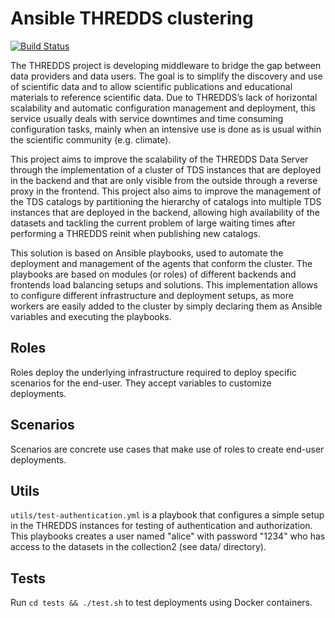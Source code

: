 # Ansible THREDDS clustering

[![Build Status](https://travis-ci.org/SantanderMetGroup/ansible-thredds-cluster.svg?branch=devel)](https://travis-ci.org/SantanderMetGroup/ansible-thredds-cluster)

The THREDDS project is developing middleware to bridge the gap between
data providers and data users. The goal is to simplify the discovery and
use of scientific data and to allow scientific publications and
educational materials to reference scientific data. Due to THREDDS’s
lack of horizontal scalability and automatic configuration management
and deployment, this service usually deals with service downtimes and
time consuming configuration tasks, mainly when an intensive use is done
as is usual within the scientific community (e.g. climate).

This project aims to improve the scalability of the THREDDS Data Server
through the implementation of a cluster of TDS instances that are
deployed in the backend and that are only visible from the outside
through a reverse proxy in the frontend. This project also aims to
improve the management of the TDS catalogs by partitioning the hierarchy
of catalogs into multiple TDS instances that are deployed in the
backend, allowing high availability of the datasets and tackling the
current problem of large waiting times after performing a THREDDS reinit
when publishing new catalogs.

This solution is based on Ansible playbooks, used to automate the
deployment and management of the agents that conform the cluster. The
playbooks are based on modules (or roles) of different backends and
frontends load balancing setups and solutions. This implementation
allows to configure different infrastructure and deployment setups, as
more workers are easily added to the cluster by simply declaring them as
Ansible variables and executing the playbooks.

## Roles

Roles deploy the underlying infrastructure required to deploy specific scenarios for the end-user. They accept variables to customize deployments.

## Scenarios

Scenarios are concrete use cases that make use of roles to create end-user deployments.

## Utils

`utils/test-authentication.yml` is a playbook that configures a simple setup in the THREDDS instances for testing of authentication and authorization. This playbooks creates a user named "alice" with password "1234" who has access to the datasets in the collection2 (see data/ directory).

## Tests

Run `cd tests && ./test.sh` to test deployments using Docker containers.
